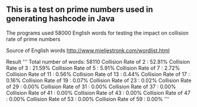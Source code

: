 ## This is a test on prime numbers used in generating hashcode in Java

The programs used 58000 English words for testing the impact on collision rate of prime numbers

Source of English words
http://www.mieliestronk.com/wordlist.html

Result
'''
Total number of words: 58110
Collision Rate of 2 : 52.81%
Collision Rate of 3 : 21.59%
Collision Rate of 5 : 5.91%
Collision Rate of 7 : 2.72%
Collision Rate of 11 : 0.56%
Collision Rate of 13 : 0.44%
Collision Rate of 17 : 0.16%
Collision Rate of 19 : 0.07%
Collision Rate of 23 : 0.02%
Collision Rate of 29 : 0.00%
Collision Rate of 31 : 0.00%
Collision Rate of 37 : 0.00%
Collision Rate of 41 : 0.00%
Collision Rate of 43 : 0.00%
Collision Rate of 47 : 0.00%
Collision Rate of 53 : 0.00%
Collision Rate of 59 : 0.00%
'''

